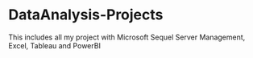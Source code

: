 # DataAnalysis-Projects
This includes all my project with Microsoft Sequel Server Management, Excel, Tableau and PowerBI

